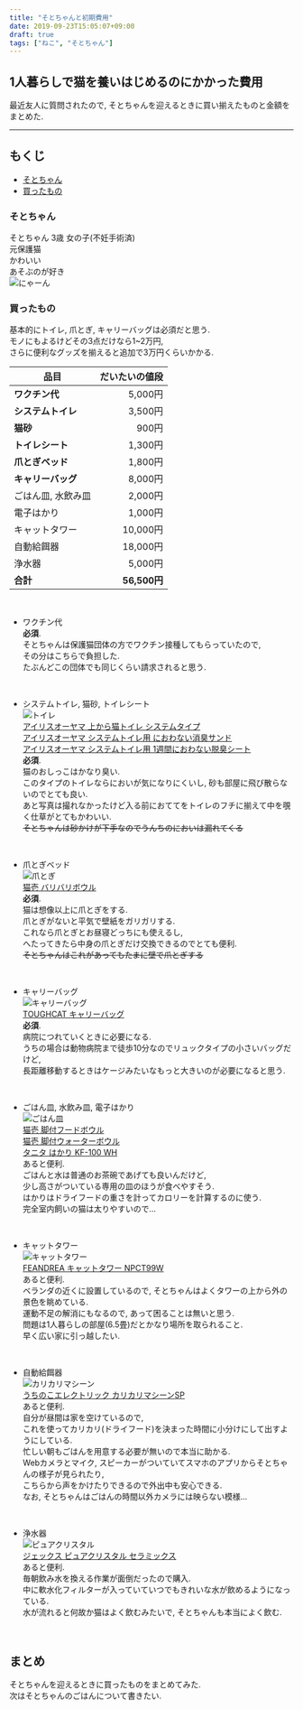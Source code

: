 ```yaml
---
title: "そとちゃんと初期費用"
date: 2019-09-23T15:05:07+09:00
draft: true
tags: ["ねこ", "そとちゃん"]
---
```


## 1人暮らしで猫を養いはじめるのにかかった費用
最近友人に質問されたので, そとちゃんを迎えるときに買い揃えたものと金額をまとめた.  

<!--more-->
---

## もくじ
- [そとちゃん](#そとちゃん)
- [買ったもの](#買ったもの)

### そとちゃん
そとちゃん 3歳 女の子(不妊手術済)  
元保護猫  
かわいい  
あそぶのが好き  
![にゃーん](/images/2019-09-23-sotochan-meow.jpg)

### 買ったもの  
基本的にトイレ, 爪とぎ, キャリーバッグは必須だと思う.  
モノにもよるけどその3点だけなら1~2万円,  
さらに便利なグッズを揃えると追加で3万円くらいかかる.  

|品目|だいたいの値段|
|---|---:|
|**ワクチン代**|5,000円|
|**システムトイレ**|3,500円|
|**猫砂**|900円|
|**トイレシート**|1,300円|
|**爪とぎベッド**|1,800円|
|**キャリーバッグ**|8,000円|
|ごはん皿, 水飲み皿|2,000円|
|電子はかり|1,000円|
|キャットタワー|10,000円|
|自動給餌器|18,000円|
|浄水器|5,000円|
|**合計**|**56,500円**|
<br>

- ワクチン代  
**必須**.  
そとちゃんは保護猫団体の方でワクチン接種してもらっていたので,  
その分はこちらで負担した.  
たぶんどこの団体でも同じくらい請求されると思う.  
<br>

- システムトイレ, 猫砂, トイレシート  
![トイレ](/images/2019-09-23-sotochan-toilet.jpg)  
[アイリスオーヤマ 上から猫トイレ システムタイプ](https://www.amazon.co.jp/gp/product/B07K8S83RT/ref=as_li_tl?ie=UTF8&camp=247&creative=1211&creativeASIN=B07K8S83RT&linkCode=as2&tag=uzimihsr-22&linkId=4eac485c7fb4e1148f3002fb6936b606)  
[アイリスオーヤマ システムトイレ用 におわない消臭サンド](https://www.amazon.co.jp/gp/product/B078BPC13P/ref=as_li_tl?ie=UTF8&camp=247&creative=1211&creativeASIN=B078BPC13P&linkCode=as2&tag=uzimihsr-22&linkId=985598e5398236244f57c022ff1dd617)  
[アイリスオーヤマ システムトイレ用 1週間におわない脱臭シート](https://www.amazon.co.jp/gp/product/B07821992P/ref=as_li_tl?ie=UTF8&camp=247&creative=1211&creativeASIN=B07821992P&linkCode=as2&tag=uzimihsr-22&linkId=6202ed5b774c97f0df812901812a9ad8)  
**必須**.  
猫のおしっこはかなり臭い.  
このタイプのトイレならにおいが気になりにくいし, 砂も部屋に飛び散らないのでとても良い.  
あと写真は撮れなかったけど入る前におててをトイレのフチに揃えて中を覗く仕草がとてもかわいい.  
~~そとちゃんは砂かけが下手なのでうんちのにおいは漏れてくる~~  
<br>

- 爪とぎベッド  
![爪とぎ](/images/2019-09-23-sotochan-bowl.jpg)  
[猫壱 バリバリボウル](https://www.amazon.co.jp/gp/product/B071KDKGMY/ref=as_li_tl?ie=UTF8&camp=247&creative=1211&creativeASIN=B071KDKGMY&linkCode=as2&tag=uzimihsr-22&linkId=26f2db1d9be5f458cb37d8c4ec919848)  
**必須**.  
猫は想像以上に爪とぎをする.  
爪とぎがないと平気で壁紙をガリガリする.  
これなら爪とぎとお昼寝どっちにも使えるし,  
へたってきたら中身の爪とぎだけ交換できるのでとても便利.  
~~そとちゃんはこれがあってもたまに壁で爪とぎする~~  
<br>

- キャリーバッグ  
![キャリーバッグ](/images/2019-09-23-sotochan-carry.jpg)  
[TOUGHCAT キャリーバッグ](https://www.amazon.co.jp/gp/product/B07S1PKMLF/ref=as_li_tl?ie=UTF8&camp=247&creative=1211&creativeASIN=B07S1PKMLF&linkCode=as2&tag=uzimihsr-22&linkId=86c77ba7dd7d393d784be2eaa30fbd8a)  
**必須**.  
病院につれていくときに必要になる.  
うちの場合は動物病院まで徒歩10分なのでリュックタイプの小さいバッグだけど,  
長距離移動するときはケージみたいなもっと大きいのが必要になると思う.  
<br>

- ごはん皿, 水飲み皿, 電子はかり  
![ごはん皿](/images/2019-09-23-sotochan-dish.jpg)  
[猫壱 脚付フードボウル](https://www.amazon.co.jp/gp/product/B07N66Z5VM/ref=as_li_tl?ie=UTF8&camp=247&creative=1211&creativeASIN=B07N66Z5VM&linkCode=as2&tag=uzimihsr-22&linkId=fcab26c0b49e3b856b1298a085351821)  
[猫壱 脚付ウォーターボウル](https://www.amazon.co.jp/gp/product/B07P8YK2PH/ref=as_li_tl?ie=UTF8&camp=247&creative=1211&creativeASIN=B07P8YK2PH&linkCode=as2&tag=uzimihsr-22&linkId=9005899643259dcb048c5c0f6fec0eeb)  
[タニタ はかり KF-100 WH](https://www.amazon.co.jp/gp/product/B01M0KYTS3/ref=as_li_tl?ie=UTF8&camp=247&creative=1211&creativeASIN=B01M0KYTS3&linkCode=as2&tag=uzimihsr-22&linkId=1522ddb1bd59999e67d9f2a637f58ec9)  
あると便利.  
ごはんと水は普通のお茶碗であげても良いんだけど,  
少し高さがついている専用の皿のほうが食べやすそう.  
はかりはドライフードの重さを計ってカロリーを計算するのに使う.  
完全室内飼いの猫は太りやすいので...  
<br>

- キャットタワー  
![キャットタワー](/images/2019-09-23-sotochan-tower.jpg)  
[FEANDREA キャットタワー NPCT99W](https://www.amazon.co.jp/gp/product/B079DQTH89/ref=as_li_tl?ie=UTF8&camp=247&creative=1211&creativeASIN=B079DQTH89&linkCode=as2&tag=uzimihsr-22&linkId=2ccb13a271b22b3a7d717758f5d70390)  
あると便利.  
ベランダの近くに設置しているので, そとちゃんはよくタワーの上から外の景色を眺めている.  
運動不足の解消にもなるので, あって困ることは無いと思う.  
問題は1人暮らしの部屋(6.5畳)だとかなり場所を取られること.  
早く広い家に引っ越したい.  
<br>

- 自動給餌器  
![カリカリマシーン](/images/2019-09-23-sotochan-feeder.jpg)  
[うちのこエレクトリック カリカリマシーンSP](https://www.amazon.co.jp/gp/product/B01M3MWUCP/ref=as_li_tl?ie=UTF8&camp=247&creative=1211&creativeASIN=B01M3MWUCP&linkCode=as2&tag=uzimihsr-22&linkId=b071b65cb122a8370ae286c3339079ac)  
あると便利.  
自分が昼間は家を空けているので,  
これを使ってカリカリ(ドライフード)を決まった時間に小分けにして出すようにしている.  
忙しい朝もごはんを用意する必要が無いので本当に助かる.  
Webカメラとマイク, スピーカーがついていてスマホのアプリからそとちゃんの様子が見られたり,  
こちらから声をかけたりできるので外出中も安心できる.  
なお, そとちゃんはごはんの時間以外カメラには映らない模様...  
<br>

- 浄水器  
![ピュアクリスタル](/images/2019-09-23-sotochan-water.jpg)  
[ジェックス ピュアクリスタル セラミックス](https://www.amazon.co.jp/gp/product/B00VWKBF2Y/ref=as_li_tl?ie=UTF8&camp=247&creative=1211&creativeASIN=B00VWKBF2Y&linkCode=as2&tag=uzimihsr-22&linkId=45d79680c116665c2a402a21f0f3c20c)  
あると便利.  
毎朝飲み水を換える作業が面倒だったので購入.  
中に軟水化フィルターが入っていていつでもきれいな水が飲めるようになっている.  
水が流れると何故か猫はよく飲むみたいで, そとちゃんも本当によく飲む.  
<br>

## まとめ
そとちゃんを迎えるときに買ったものをまとめてみた.  
次はそとちゃんのごはんについて書きたい.  
